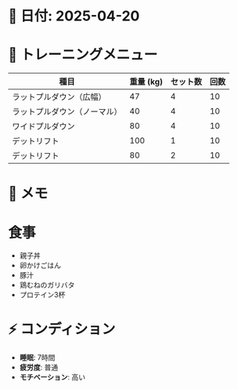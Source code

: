 # 📅 日付: 2025-04-20

# 💪 トレーニングメニュー

| 種目                         | 重量 (kg) | セット数 | 回数 |
| ---------------------------- | --------- | -------- | ---- |
| ラットプルダウン（広幅）     | 47        | 4        | 10   |
| ラットプルダウン（ノーマル） | 40        | 4        | 10   |
| ワイドプルダウン             | 80        | 4        | 10   |
| デットリフト　               | 100       | 1        | 10   |
| デットリフト　               | 80        | 2        | 10   |

# 📝 メモ

# 食事

- 親子丼
- 卵かけごはん
- 豚汁
- 鶏むねのガリバタ
- プロテイン3杯

# ⚡ コンディション

- **睡眠**: 7時間
- **疲労度**: 普通
- **モチベーション**: 高い
